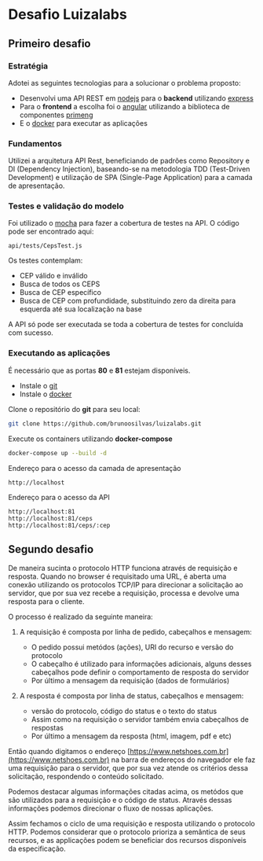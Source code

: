 # Desafio Luizalabs

## Primeiro desafio

### Estratégia

Adotei as seguintes tecnologias para a solucionar o problema proposto:

- Desenvolvi uma API REST em [nodejs](https://nodejs.org/en/) para o **backend** utilizando [express](https://expressjs.com/)
- Para o **frontend** a escolha foi o [angular](https://angular.io/) utilizando a biblioteca de componentes [primeng](https://www.primefaces.org/primeng/)
- E o [docker](https://www.docker.com/) para executar as aplicações

### Fundamentos

Utilizei a arquitetura API Rest, beneficiando de padrões como Repository e DI (Dependency Injection), baseando-se na metodologia TDD (Test-Driven Development) e utilização de SPA (Single-Page Application) para a camada de apresentação.

### Testes e validação do modelo

Foi utilizado o [mocha](https://mochajs.org/)  para fazer a cobertura de testes na API. O código pode ser encontrado aqui:

```
api/tests/CepsTest.js
```

Os testes contemplam:
- CEP válido e inválido
- Busca de todos os CEPS
- Busca de CEP específico
- Busca de CEP com profundidade, substituindo zero da direita para esquerda até sua localização na base

A API só pode ser executada se toda a cobertura de testes for concluída com sucesso.

### Executando as aplicações

É necessário que as portas **80** e **81** estejam disponíveis.

- Instale o [git](https://git-scm.com/downloads)
- Instale o [docker](https://docs.docker.com/docker-for-windows/install/)

Clone o repositório do **git** para seu local:

```bash
git clone https://github.com/brunoosilvas/luizalabs.git
```

Execute os containers utilizando **docker-compose**

```bash
docker-compose up --build -d
```

Endereço para o acesso da camada de apresentação

```
http://localhost
```

Endereço para o acesso da API

```
http://localhost:81
http://localhost:81/ceps
http://localhost:81/ceps/:cep
```

## Segundo desafio

De maneira sucinta o protocolo HTTP funciona através de requisição e resposta. Quando no browser é requisitado uma URL, é aberta uma conexão utilizando os protocolos TCP/IP para direcionar a solicitação ao servidor, que por sua vez recebe a requisição, processa e devolve uma resposta para o cliente.

O processo é realizado da seguinte maneira:

1. A requisição é composta por linha de pedido, cabeçalhos e mensagem:
   - O pedido possui metódos (ações), URI do recurso e versão do protocolo
   - O cabeçalho é utilizado para informações adicionais, alguns desses cabeçalhos pode definir o comportamento de resposta do servidor
   - Por último a mensagem da requisição (dados de formulários)

2. A resposta é composta por linha de status, cabeçalhos e mensagem:
   - versão do protocolo, código do status e o texto do status
   - Assim como na requisição o servidor também envia cabeçalhos de respostas
   - Por último a mensagem da resposta (html, imagem, pdf e etc)

Então quando digitamos o endereço [https://www.netshoes.com.br](https://www.netshoes.com.br) na barra de endereços do navegador ele faz uma requisição para o servidor, que por sua vez atende os critérios dessa solicitação, respondendo o conteúdo solicitado.

Podemos destacar algumas informações citadas acima, os metódos que são utilizados para a requisição e o código de status. Através dessas informações podemos direcionar o fluxo de nossas aplicações.

Assim fechamos o ciclo de uma requisição e resposta utilizando o protocolo HTTP. Podemos considerar que o protocolo prioriza a semântica de seus recursos, e as applicações podem se beneficiar dos recursos disponíveis da especificação.

